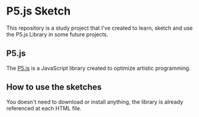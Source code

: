 # P5.js Sketch

This repository is a study project that I've created to learn, sketch and use the P5.js Library in some future projects.

## P5.js

The [P5.js](https://p5js.org/) is a JavaScript library created to optimize artistic programming.

## How to use the sketches

You doesn't need to download or install anything, the library is already referenced at each HTML file.
